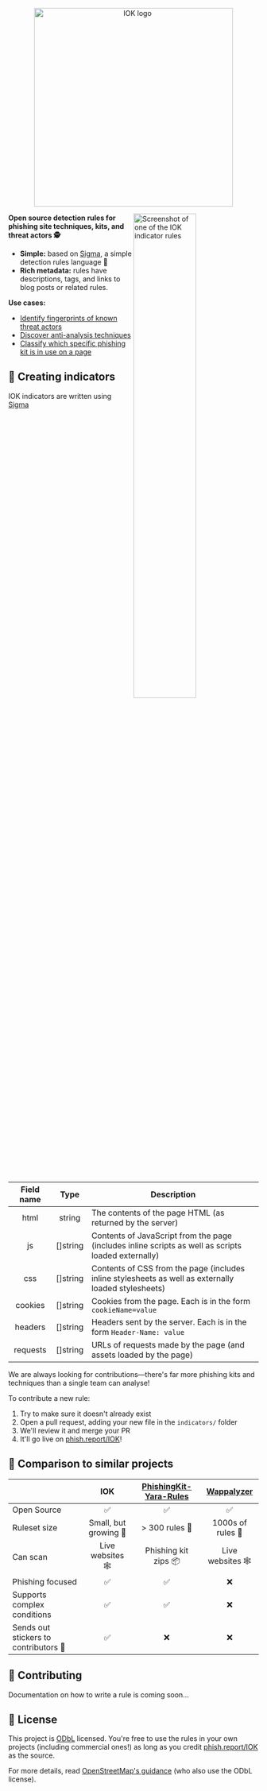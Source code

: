 <p align="center">
  <img
    width="400"
    src="https://raw.githubusercontent.com/phish-report/IOK/main/.github/logo.svg"
    alt="IOK logo"
  />
</p>

<img
src="https://raw.githubusercontent.com/phish-report/IOK/main/.github/fake-chrome-error.yml.svg"
alt="Screenshot of one of the IOK indicator rules"
width="50%"
align="right"
/>

**Open source detection rules for phishing site techniques, kits, and threat actors 🕵️**

- **Simple:** based on [Sigma](https://github.com/sigmahq/Sigma), a simple detection rules language 🚀
- **Rich metadata:** rules have descriptions, tags, and links to blog posts or related rules.

**Use cases:**

- [Identify fingerprints of known threat actors](https://github.com/phish-report/IOK/blob/main/indicators/cazanova-cookie.yml)
- [Discover anti-analysis techniques](https://github.com/phish-report/IOK/blob/main/indicators/fake-chrome-error.yml)
- [Classify which specific phishing kit is in use on a page](https://github.com/phish-report/IOK/blob/main/indicators/123-reg-63c26.yml)

## 📝 Creating indicators

IOK indicators are written using [Sigma](https://github.com/SigmaHQ/sigma)

| Field name |   Type   | Description                                                                                          |
|:----------:|:--------:|------------------------------------------------------------------------------------------------------|
|    html    |  string  | The contents of the page HTML (as returned by the server)                                            |
|     js     | []string | Contents of JavaScript from the page (includes inline scripts as well as scripts loaded externally)  |
|    css     | []string | Contents of CSS from the page (includes inline stylesheets as well as externally loaded stylesheets) |
|  cookies   | []string | Cookies from the page. Each is in the form `cookieName=value`                                        |
|  headers   | []string | Headers sent by the server. Each is in the form `Header-Name: value`                                 |
|  requests  | []string | URLs of requests made by the page (and assets loaded by the page)                                    |

We are always looking for contributions—there's far more phishing kits and techniques than a single team can analyse!

To contribute a new rule:

1. Try to make sure it doesn't already exist
2. Open a pull request, adding your new file in the `indicators/` folder
3. We'll review it and merge your PR
4. It'll go live on [phish.report/IOK](https://phish.report/IOK)!

## 💭 Comparison to similar projects

|                                       |          IOK          | [PhishingKit-Yara-Rules] |   [Wappalyzer]    |
|---------------------------------------|:---------------------:|:------------------------:|:-----------------:|
| Open Source                           |           ✅           |            ✅             |         ✅         |
| Ruleset size                          | Small, but growing 🦐 |    &gt; 300 rules 🐠     | 1000s of rules 🐳 |
| Can scan                              |   Live websites 🕸    |   Phishing kit zips 📦   | Live websites 🕸  |
| Phishing focused                      |           ✅           |            ✅             |         ❌         |
| Supports complex conditions           |           ✅           |            ✅             |         ❌         |
| Sends out stickers to contributors 🎁 |           ✅           |            ❌             |         ❌         |

[PhishingKit-Yara-Rules]: https://github.com/t4d/PhishingKit-Yara-Rules

[Wappalyzer]: https://www.wappalyzer.com/

## 🤝 Contributing

Documentation on how to write a rule is coming soon...

## 📝 License

This project is [ODbL](https://github.com/phish-report/IOK/blob/main/LICENSE) licensed.
You're free to use the rules in your own projects (including commercial ones!)
as long as you credit [phish.report/IOK](https://phish.report/IOK) as the source.

For more details, read [OpenStreetMap's guidance](https://wiki.openstreetmap.org/wiki/License/Use_Cases) (who also use
the ODbL license).
